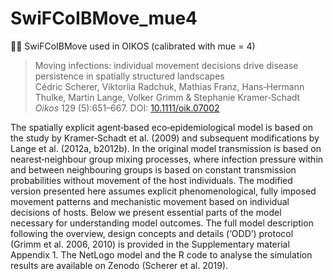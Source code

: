# SwiFCoIBMove_mue4
🐗🐾 SwiFCoIBMove used in OIKOS (calibrated with mue = 4)

> Moving infections: individual movement decisions drive disease persistence in spatially structured landscapes  
Cédric Scherer, Viktoriia Radchuk, Mathias Franz, Hans‐Hermann Thulke, Martin Lange, Volker Grimm & Stephanie Kramer‐Schadt  
*Oikos* 129 (5):651–667. DOI: [10.1111/oik.07002](https://doi.org/10.1111/oik.07002)

The spatially explicit agent‐based eco‐epidemiological model is based on the study by Kramer‐Schadt et al. (2009) and subsequent modifications by Lange et al. (2012a, b2012b). In the original model transmission is based on nearest‐neighbour group mixing processes, where infection pressure within and between neighbouring groups is based on constant transmission probabilities without movement of the host individuals. The modified version presented here assumes explicit phenomenological, fully imposed movement patterns and mechanistic movement based on individual decisions of hosts. Below we present essential parts of the model necessary for understanding model outcomes. The full model description following the overview, design concepts and details (‘ODD’) protocol (Grimm et al. 2006, 2010) is provided in the Supplementary material Appendix 1. The NetLogo model and the R code to analyse the simulation results are available on Zenodo (Scherer et al. 2019). 
